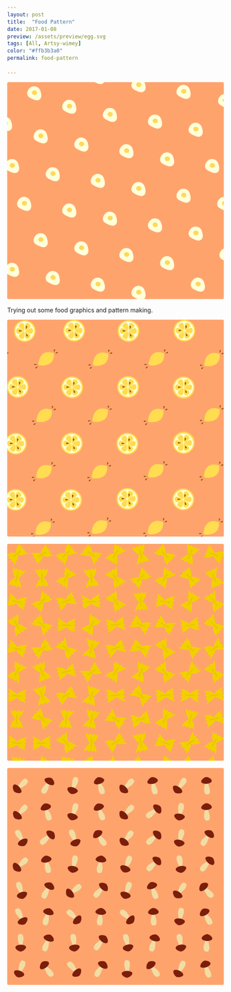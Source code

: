 ```yaml
---
layout: post
title:  "Food Pattern"
date: 2017-01-08
preview: /assets/preview/egg.svg
tags: [All, Artsy-wimey]
color: "#ffb3b3a0"
permalink: food-pattern

---
```



<p align="center">
    <img src="/assets/food_pattern/egg.png"/>
</p>

Trying out some food graphics and pattern making.

<p align="center">
    <img src="/assets/food_pattern/lemon.png"/>
</p>
<p align="center">
    <img src="/assets/food_pattern/pasta.png"/>
</p>
<p align="center">
    <img src="/assets/food_pattern/mushroom.png"/>
</p>
